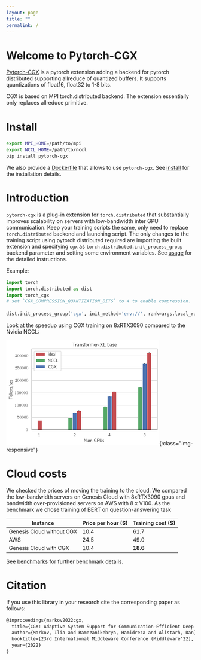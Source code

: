 ```yaml
---
layout: page
title: ""
permalink: /
---
```


# Welcome to Pytorch-CGX
[Pytorch-CGX](https://github.com/IST-DASLab/torch_cgx) is a pytorch extension adding a backend for pytorch distributed supporting allreduce of quantized buffers.
It supports quantizations of float16, float32 to 1-8 bits.

CGX is based on MPI torch.distributed backend. The extension essentially only replaces allreduce primitive.

# Install
```bash
export MPI_HOME=/path/to/mpi
export NCCL_HOME=/path/to/nccl
pip install pytorch-cgx
```

We also provide a [Dockerfile](https://github.com/IST-DASLab/torch_cgx/blob/master/Dockerfile) that allows to use `pytorch-cgx`.
See [install](/install) for the installation details.

# Introduction
`pytorch-cgx` is a plug-in extension for `torch.distributed` that substantially improves scalability on servers with low-bandwidth inter GPU communication.
Keep your training scripts the same, only need to replace `torch.distributed` backend and launching script.
The only changes to the training script using pytorch distributed required
are importing the built extension and specifying `cgx` as `torch.distributed.init_process_group` backend parameter and setting some environment variables.
See [usage](/usage) for the detailed instructions.

Example:
``` python
import torch
import torch.distributed as dist
import torch_cgx
# set `CGX_COMPRESSION_QUANTIZATION_BITS` to 4 to enable compression.

dist.init_process_group('cgx', init_method='env://', rank=args.local_rank)
```

Look at the speedup using CGX training on 8xRTX3090 compared to the Nvidia NCCL:

![Transformer-XL base](/assets/images/TXL_comparison.png){:class="img-responsive"}

# Cloud costs

We checked the prices of moving the training to the cloud.
We compared the low-bandwidth servers on Genesis Cloud with 8xRTX3090 gpus and bandwidth over-provisioned servers on AWS with 8 x V100.
As the benchmark we chose training of BERT on question-answering task

| Instance                  | Price per hour ($) | Training cost ($) | 
|---------------------------|--------------------|-------------------|
| Genesis Cloud without CGX | 10.4               | 61.7              | 
| AWS                       | 24.5               | 49.0              |
| Genesis Cloud with CGX    | 10.4               | **18.6**          |


See [benchmarks](/benchmarks) for further benchmark details.


# Citation
If you use this library in your research cite the corresponding paper as follows:
```tex
@inproceedings{markov2022cgx,
  title={CGX: Adaptive System Support for Communication-Efficient Deep Learning},
  author={Markov, Ilia and Ramezanikebrya, Hamidreza and Alistarh, Dan},
  booktitle={23rd International Middleware Conference (Middleware'22), November 7--11, 2022, Quebec, QC, Canada},
  year={2022}
}
```